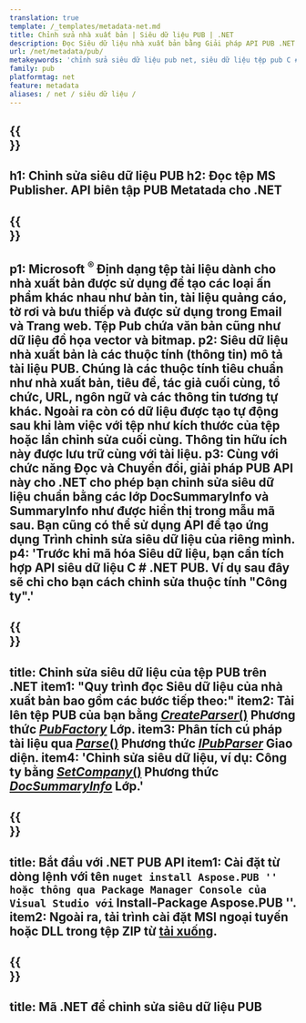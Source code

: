 ```yaml
---
translation: true
template: /_templates/metadata-net.md
title: Chỉnh sửa nhà xuất bản | Siêu dữ liệu PUB | .NET
description: Đọc Siêu dữ liệu nhà xuất bản bằng Giải pháp API PUB .NET. Native C# .NET API cung cấp cho bạn quyền truy cập vào các thuộc tính SummaryInfo và DocSummaryInfo.
url: /net/metadata/pub/
metakeywords: 'chỉnh sửa siêu dữ liệu pub net, siêu dữ liệu tệp pub C #, trình chỉnh sửa siêu dữ liệu nhà xuất bản .net, đọc siêu dữ liệu tệp pub C #, đọc siêu dữ liệu pub .net'
family: pub
platformtag: net
feature: metadata
aliases: / net / siêu dữ liệu /
---
```


{{<section banner>}}
---
h1: Chỉnh sửa siêu dữ liệu PUB
h2: Đọc tệp MS Publisher. API biên tập PUB Metatada cho .NET
---

{{<section overview>}}
---
p1: Microsoft <sup> ® </sup> Định dạng tệp tài liệu dành cho nhà xuất bản được sử dụng để tạo các loại ấn phẩm khác nhau như bản tin, tài liệu quảng cáo, tờ rơi và bưu thiếp và được sử dụng trong Email và Trang web. Tệp Pub chứa văn bản cũng như dữ liệu đồ họa vector và bitmap.
p2: Siêu dữ liệu nhà xuất bản là các thuộc tính (thông tin) mô tả tài liệu PUB. Chúng là các thuộc tính tiêu chuẩn như nhà xuất bản, tiêu đề, tác giả cuối cùng, tổ chức, URL, ngôn ngữ và các thông tin tương tự khác. Ngoài ra còn có dữ liệu được tạo tự động sau khi làm việc với tệp như kích thước của tệp hoặc lần chỉnh sửa cuối cùng. Thông tin hữu ích này được lưu trữ cùng với tài liệu.
p3: Cùng với chức năng Đọc và Chuyển đổi, giải pháp PUB API này cho .NET cho phép bạn chỉnh sửa siêu dữ liệu chuẩn bằng các lớp DocSummaryInfo và SummaryInfo như được hiển thị trong mẫu mã sau. Bạn cũng có thể sử dụng API để tạo ứng dụng Trình chỉnh sửa siêu dữ liệu của riêng mình.
p4: 'Trước khi mã hóa Siêu dữ liệu, bạn cần tích hợp API siêu dữ liệu C # .NET PUB. Ví dụ sau đây sẽ chỉ cho bạn cách chỉnh sửa thuộc tính "Công ty".'
---

{{<section feature1>}}
---
title: Chỉnh sửa siêu dữ liệu của tệp PUB trên .NET
item1: "Quy trình đọc Siêu dữ liệu của nhà xuất bản bao gồm các bước tiếp theo:"
item2: Tải lên tệp PUB của bạn bằng [*CreateParser*()](https://reference.aspose.com/pub/net/aspose.pub/pubfactory/createparser/) Phương thức [*PubFactory*](https://reference.aspose.com/pub/net/aspose.pub/pubfactory/) Lớp.
item3: Phân tích cú pháp tài liệu qua [*Parse*()](https://reference.aspose.com/pub/net/aspose.pub/ipubparser/parse/) Phương thức [*IPubParser*](https://reference.aspose.com/pub/net/aspose.pub/ipubparser/) Giao diện.
item4: 'Chỉnh sửa siêu dữ liệu, ví dụ: Công ty bằng [*SetCompany*()](https://reference.aspose.com/pub/net/aspose.pub/docsummaryinfo/setcompany/) Phương thức [*DocSummaryInfo*](https://reference.aspose.com/pub/net/aspose.pub/docsummaryinfo/) Lớp.'
---

{{<section feature2>}}
---
title: Bắt đầu với .NET PUB API
item1: Cài đặt từ dòng lệnh với tên `` nuget install Aspose.PUB '' hoặc thông qua Package Manager Console của Visual Studio với `` Install-Package Aspose.PUB ''.
item2: Ngoài ra, tải trình cài đặt MSI ngoại tuyến hoặc DLL trong tệp ZIP từ [tải xuống](https://releases.aspose.com/pub/net/).
---

{{<section codeexample>}}
---
title: Mã .NET để chỉnh sửa siêu dữ liệu PUB
---